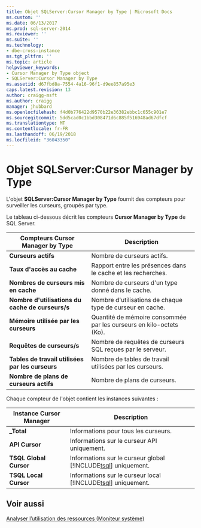 ```yaml
---
title: Objet SQLServer:Cursor Manager by Type | Microsoft Docs
ms.custom: ''
ms.date: 06/13/2017
ms.prod: sql-server-2014
ms.reviewer: ''
ms.suite: ''
ms.technology:
- dbe-cross-instance
ms.tgt_pltfrm: ''
ms.topic: article
helpviewer_keywords:
- Cursor Manager by Type object
- SQLServer:Cursor Manager by Type
ms.assetid: d67fbd8a-7554-4a16-96f1-d9ee857a95e3
caps.latest.revision: 13
author: craigg-msft
ms.author: craigg
manager: jhubbard
ms.openlocfilehash: f4d0b776422d9570b22e36382ebbc1c655c901e7
ms.sourcegitcommit: 5dd5cad0c1bbd308471d6c885f516948ad67dfcf
ms.translationtype: MT
ms.contentlocale: fr-FR
ms.lasthandoff: 06/19/2018
ms.locfileid: "36043350"
---
```

# <a name="sql-server-cursor-manager-by-type-object"></a>Objet SQLServer:Cursor Manager by Type
  L'objet **SQLServer:Cursor Manager by Type** fournit des compteurs pour surveiller les curseurs, groupés par type.  
  
 Le tableau ci-dessous décrit les compteurs **Cursor Manager by Type** de SQL Server.  
  
|Compteurs Cursor Manager by Type|Description|  
|-------------------------------------|-----------------|  
|**Curseurs actifs**|Nombre de curseurs actifs.|  
|**Taux d'accès au cache**|Rapport entre les présences dans le cache et les recherches.|  
|**Nombres de curseurs mis en cache**|Nombre de curseurs d'un type donné dans le cache.|  
|**Nombre d'utilisations du cache de curseurs/s**|Nombre d'utilisations de chaque type de curseur en cache.|  
|**Mémoire utilisée par les curseurs**|Quantité de mémoire consommée par les curseurs en kilo-octets (Ko).|  
|**Requêtes de curseurs/s**|Nombre de requêtes de curseurs SQL reçues par le serveur.|  
|**Tables de travail utilisées par les curseurs**|Nombre de tables de travail utilisées par les curseurs.|  
|**Nombre de plans de curseurs actifs**|Nombre de plans de curseurs.|  
  
 Chaque compteur de l'objet contient les instances suivantes :  
  
|Instance Cursor Manager|Description|  
|-----------------------------|-----------------|  
|**_Total**|Informations pour tous les curseurs.|  
|**API Cursor**|Informations sur le curseur API uniquement.|  
|**TSQL Global Cursor**|Informations sur le curseur global [!INCLUDE[tsql](../../includes/tsql-md.md)] uniquement.|  
|**TSQL Local Cursor**|Informations sur le curseur local [!INCLUDE[tsql](../../includes/tsql-md.md)] uniquement.|  
  
## <a name="see-also"></a>Voir aussi  
 [Analyser l’utilisation des ressources &#40;Moniteur système&#41;](monitor-resource-usage-system-monitor.md)  
  
  